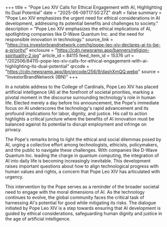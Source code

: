 +++
title = "Pope Leo XIV Calls for Ethical Engagement with AI, Highlighting Its Dual Potential"
date = "2025-06-09T17:50:27Z"
draft = false
summary = "Pope Leo XIV emphasizes the urgent need for ethical considerations in AI development, addressing its potential benefits and challenges to society."
description = "Pope Leo XIV emphasizes the ethical implications of AI, spotlighting companies like D-Wave Quantum Inc. and the need for responsible innovation in technology."
source_link = "https://rss.investorbrandnetwork.com/tg/pope-leo-xiv-declares-ai-to-be-a-priority/"
enclosure = "https://cdn.newsramp.app/banners/religion-spirituality-2.jpg"
article_id = 84115
feed_item_id = 15376
url = "/202506/84115-pope-leo-xiv-calls-for-ethical-engagement-with-ai-highlighting-its-dual-potential"
qrcode = "https://cdn.newsramp.app/ibn/qrcode/256/9/dashXmQQ.webp"
source = "InvestorBrandNetwork (IBN)"
+++

<p>In a notable address to the College of Cardinals, Pope Leo XIV has placed artificial intelligence (AI) at the forefront of societal priorities, marking a pivotal moment in the discourse surrounding technology's role in human life. Elected merely a day before his announcement, the Pope's immediate focus on AI underscores the technology's rapid advancement and its profound implications for labor, dignity, and justice. His call to action highlights a critical juncture where the benefits of AI innovation must be balanced against its potential to disrupt employment and infringe on privacy.</p><p>The Pope's remarks bring to light the ethical and social dilemmas posed by AI, urging a collective effort among technologists, ethicists, policymakers, and the public to navigate these challenges. With companies like D-Wave Quantum Inc. leading the charge in quantum computing, the integration of AI into daily life is becoming increasingly inevitable. This development raises important questions about how to align technological progress with human values and rights, a concern that Pope Leo XIV has articulated with urgency.</p><p>This intervention by the Pope serves as a reminder of the broader societal need to engage with the moral dimensions of AI. As the technology continues to evolve, the global community faces the critical task of harnessing AI's potential for good while mitigating its risks. The dialogue initiated by Pope Leo XIV is a step towards ensuring that AI development is guided by ethical considerations, safeguarding human dignity and justice in the age of artificial intelligence.</p>
